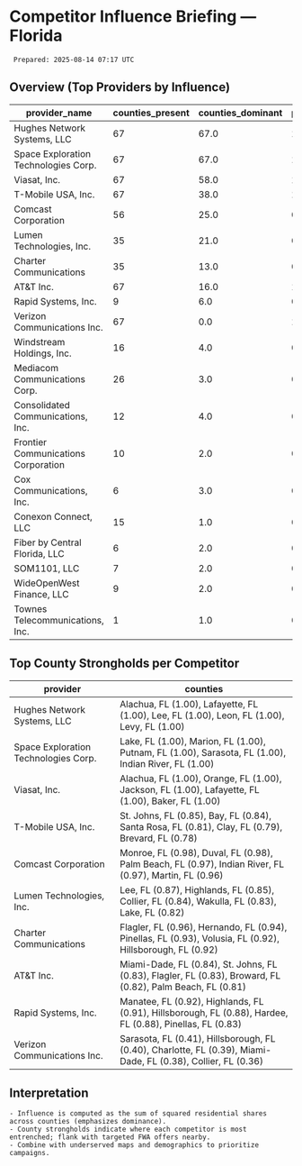 # Competitor Influence Briefing — Florida

     Prepared: 2025-08-14 07:17 UTC

## Overview (Top Providers by Influence)
| provider_name                        | counties_present | counties_dominant | presence_pct | avg_share | median_share | max_share | influence_score |
| ------------------------------------ | ---------------- | ----------------- | ------------ | --------- | ------------ | --------- | --------------- |
| Hughes Network Systems, LLC          | 67               | 67.0              | 1.0          | 1.0       | 1.0          | 1.0       | 66.997          |
| Space Exploration Technologies Corp. | 67               | 67.0              | 1.0          | 1.0       | 1.0          | 1.0       | 66.946          |
| Viasat, Inc.                         | 67               | 58.0              | 1.0          | 0.881     | 1.0          | 1.0       | 58.266          |
| T-Mobile USA, Inc.                   | 67               | 38.0              | 1.0          | 0.592     | 0.636        | 0.846     | 25.261          |
| Comcast Corporation                  | 56               | 25.0              | 0.836        | 0.475     | 0.476        | 0.985     | 20.366          |
| Lumen Technologies, Inc.             | 35               | 21.0              | 0.522        | 0.515     | 0.678        | 0.873     | 12.883          |
| Charter Communications               | 35               | 13.0              | 0.522        | 0.408     | 0.28         | 0.956     | 11.468          |
| AT&T Inc.                            | 67               | 16.0              | 1.0          | 0.288     | 0.127        | 0.844     | 11.085          |
| Rapid Systems, Inc.                  | 9                | 6.0               | 0.134        | 0.696     | 0.829        | 0.922     | 4.978           |
| Verizon Communications Inc.          | 67               | 0.0               | 1.0          | 0.219     | 0.217        | 0.411     | 3.852           |
| Windstream Holdings, Inc.            | 16               | 4.0               | 0.239        | 0.292     | 0.166        | 0.905     | 3.244           |
| Mediacom Communications Corp.        | 26               | 3.0               | 0.388        | 0.14      | 0.003        | 0.901     | 2.461           |
| Consolidated Communications, Inc.    | 12               | 4.0               | 0.179        | 0.282     | 0.03         | 0.715     | 2.188           |
| Frontier Communications Corporation  | 10               | 2.0               | 0.149        | 0.336     | 0.385        | 0.724     | 1.902           |
| Cox Communications, Inc.             | 6                | 3.0               | 0.09         | 0.458     | 0.473        | 0.83      | 1.832           |
| Conexon Connect, LLC                 | 15               | 1.0               | 0.224        | 0.219     | 0.094        | 0.651     | 1.582           |
| Fiber by Central Florida, LLC        | 6                | 2.0               | 0.09         | 0.353     | 0.265        | 0.868     | 1.549           |
| SOM1101, LLC                         | 7                | 2.0               | 0.104        | 0.241     | 0.023        | 0.786     | 1.168           |
| WideOpenWest Finance, LLC            | 9                | 2.0               | 0.134        | 0.211     | 0.038        | 0.716     | 1.125           |
| Townes Telecommunications, Inc.      | 1                | 1.0               | 0.015        | 0.976     | 0.976        | 0.976     | 0.952           |

## Top County Strongholds per Competitor
| provider | counties |
| --- | --- |
| Hughes Network Systems, LLC | Alachua, FL (1.00), Lafayette, FL (1.00), Lee, FL (1.00), Leon, FL (1.00), Levy, FL (1.00) |
| Space Exploration Technologies Corp. | Lake, FL (1.00), Marion, FL (1.00), Putnam, FL (1.00), Sarasota, FL (1.00), Indian River, FL (1.00) |
| Viasat, Inc. | Alachua, FL (1.00), Orange, FL (1.00), Jackson, FL (1.00), Lafayette, FL (1.00), Baker, FL (1.00) |
| T-Mobile USA, Inc. | St. Johns, FL (0.85), Bay, FL (0.84), Santa Rosa, FL (0.81), Clay, FL (0.79), Brevard, FL (0.78) |
| Comcast Corporation | Monroe, FL (0.98), Duval, FL (0.98), Palm Beach, FL (0.97), Indian River, FL (0.97), Martin, FL (0.96) |
| Lumen Technologies, Inc. | Lee, FL (0.87), Highlands, FL (0.85), Collier, FL (0.84), Wakulla, FL (0.83), Lake, FL (0.82) |
| Charter Communications | Flagler, FL (0.96), Hernando, FL (0.94), Pinellas, FL (0.93), Volusia, FL (0.92), Hillsborough, FL (0.92) |
| AT&T Inc. | Miami-Dade, FL (0.84), St. Johns, FL (0.83), Flagler, FL (0.83), Broward, FL (0.82), Palm Beach, FL (0.81) |
| Rapid Systems, Inc. | Manatee, FL (0.92), Highlands, FL (0.91), Hillsborough, FL (0.88), Hardee, FL (0.88), Pinellas, FL (0.83) |
| Verizon Communications Inc. | Sarasota, FL (0.41), Hillsborough, FL (0.40), Charlotte, FL (0.39), Miami-Dade, FL (0.38), Collier, FL (0.36) |

## Interpretation
    - Influence is computed as the sum of squared residential shares across counties (emphasizes dominance).
    - County strongholds indicate where each competitor is most entrenched; flank with targeted FWA offers nearby.
    - Combine with underserved maps and demographics to prioritize campaigns.